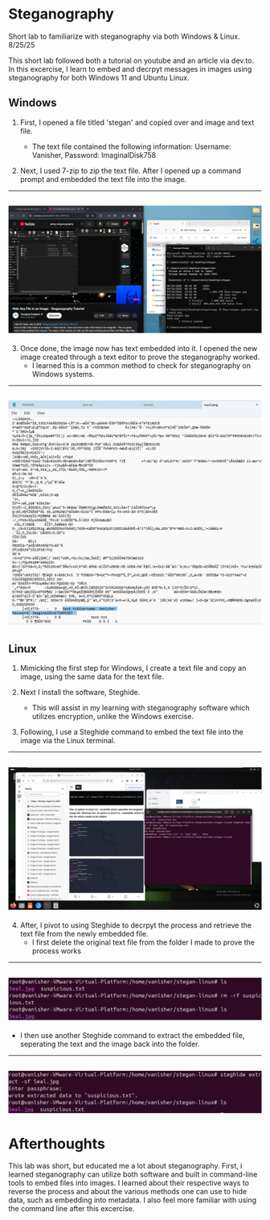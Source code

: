 # Steganography
Short lab to familiarize with steganography via both Windows &amp; Linux. 8/25/25

This short lab followed both a tutorial on youtube and an article via dev.to. In this excercise, I learn to embed and decrpyt messages in images using steganography for both Windows 11 and Ubuntu Linux.

## Windows
1. First, I opened a file titled 'stegan' and copied over and image and text file.
    - The text file contained the following information: Username: Vanisher, Password: ImaginalDisk758
    
2. Next, I used 7-zip to zip the text file. After I opened up a command prompt and embedded the text file into the image.

-----------------
![photo1](https://github.com/MichaelJbyte/Steganography/blob/7033a93f78a667c865861356841d6c7f81667de2/win-steg01.png)
-----------------

3. Once done, the image now has text embedded into it. I opened the new image created through a text editor to prove the steganography worked.
    - I learned this is a common method to check for steganography on Windows systems.

-----------------
  ![photo2](https://github.com/MichaelJbyte/Steganography/blob/7033a93f78a667c865861356841d6c7f81667de2/win-steg02.png)
-----------------

## Linux
1. Mimicking the first step for Windows, I create a text file and copy an image, using the same data for the text file.

2. Next I install the software, Steghide.
   - This will assist in my learning with steganography software which utilizes encryption, unlike the Windows exercise.

3. Following, I use a Steghide command to embed the text file into the image via the Linux terminal.

---------------
![photo3](https://github.com/MichaelJbyte/Steganography/blob/7033a93f78a667c865861356841d6c7f81667de2/lin-steg01.png)
---------------

4. After, I pivot to using Steghide to decrpyt the process and retrieve the text file from the newly embedded file.
    - I first delete the original text file from the folder I made to prove the process works
  
--------------
![photo4](https://github.com/MichaelJbyte/Steganography/blob/7033a93f78a667c865861356841d6c7f81667de2/lin-steg02.png)
--------------

  - I then use another Steghide command to extract the embedded file, seperating the text and the image back into the folder.

--------------
![photo5](https://github.com/MichaelJbyte/Steganography/blob/7033a93f78a667c865861356841d6c7f81667de2/lin-steg03.png)
--------------

# Afterthoughts

This lab was short, but educated me a lot about steganography. First, i learned steganography can utilize both software and built in command-line tools to embed files into images. I learned about their respective ways to reverse the process and about the various methods one can use to hide data, such as embedding into metadata. I also feel more familiar with using the command line after this excercise. 
